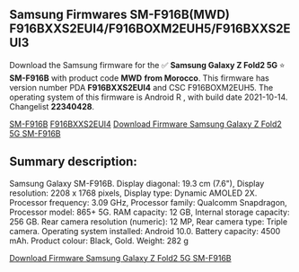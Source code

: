 <h2>Samsung Firmwares SM-F916B(MWD) F916BXXS2EUI4/F916BOXM2EUH5/F916BXXS2EUI3</h2>
Download the Samsung firmware for the ✅ <strong>Samsung Galaxy Z Fold2 5G </strong> ⭐ <strong>SM-F916B</strong> with product code <strong>MWD</strong> <strong> from Morocco</strong>. This firmware has version number PDA <strong>F916BXXS2EUI4</strong> and CSC F916BOXM2EUH5. The operating system of this firmware is Android R , with build date 2021-10-14. Changelist <strong>22340428</strong>.


[SM-F916B](https://samfirm.shop/samsung/model/SM-F916B)
[F916BXXS2EUI4](https://samfirm.shop/samsung/pda/F916BXXS2EUI4)
[Download Firmware Samsung Galaxy Z Fold2 5G SM-F916B](https://samfirm.shop/samsung/firmware/464938)
<h2>Summary description:</h2>
<p>Samsung Galaxy SM-F916B. Display diagonal: 19.3 cm (7.6"), Display resolution: 2208 x 1768 pixels, Display type: Dynamic AMOLED 2X. Processor frequency: 3.09 GHz, Processor family: Qualcomm Snapdragon, Processor model: 865+ 5G. RAM capacity: 12 GB, Internal storage capacity: 256 GB. Rear camera resolution (numeric): 12 MP, Rear camera type: Triple camera. Operating system installed: Android 10.0. Battery capacity: 4500 mAh. Product colour: Black, Gold. Weight: 282 g</p>


[Download Firmware Samsung Galaxy Z Fold2 5G SM-F916B](https://samfirm.shop/samsung/firmware/464938)
